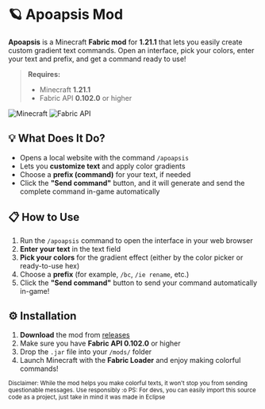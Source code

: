 # 🪐 Apoapsis Mod

**Apoapsis** is a Minecraft **Fabric mod** for **1.21.1** that lets you easily create custom gradient text commands. Open an interface, pick your colors, enter your text and prefix, and get a command ready to use!
> **Requires:**  
> - Minecraft **1.21.1**
> - Fabric API **0.102.0** or higher

![Minecraft](https://img.shields.io/badge/Minecraft-1.21.1-brightgreen) ![Fabric API](https://img.shields.io/badge/Fabric--API-0.102.0%2B-blue)

## 💡 What Does It Do?

- Opens a local website with the command `/apoapsis`
- Lets you **customize text** and apply color gradients
- Choose a **prefix (command)** for your text, if needed
- Click the **"Send command"** button, and it will generate and send the complete command in-game automatically

## 📋 How to Use

1. Run the `/apoapsis` command to open the interface in your web browser
2. **Enter your text** in the text field
3. **Pick your colors** for the gradient effect (either by the color picker or ready-to-use hex)
4. Choose a **prefix** (for example, `/bc`, `/ie rename`, etc.)
5. Click the **"Send command"** button to send your command automatically in-game!

## ⚙️ Installation

1. **Download** the mod from [releases](https://github.com/arminosz/apoapsis/releases)
2. Make sure you have **Fabric API 0.102.0** or higher
3. Drop the `.jar` file into your `/mods/` folder
4. Launch Minecraft with the **Fabric Loader** and enjoy making colorful commands!

<sub>Disclaimer: While the mod helps you make colorful texts, it won't stop you from sending questionable messages. Use responsibly :o
PS: For devs, you can easily import this source code as a project, just take in mind it was made in Eclipse 
</sub>
